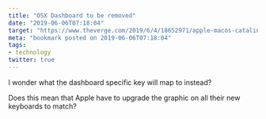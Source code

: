 ```yaml
---
title: "OSX Dashboard to be removed"
date: "2019-06-06T07:18:04"
target: "https://www.theverge.com/2019/6/4/18652971/apple-macos-catalina-dashboard-widgets-removed-feature"
meta: "bookmark posted on 2019-06-06T07:18:04"
tags:
- technology
twitter: true
---
```

I wonder what the dashboard specific key will map to instead?

Does this mean that Apple have to upgrade the graphic on all their new keyboards to match?


